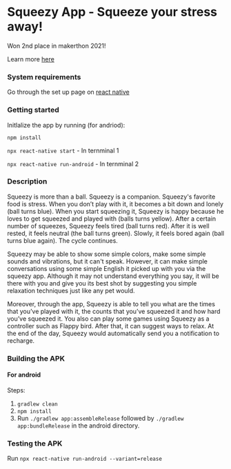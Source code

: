 # Squeezy App - Squeeze your stress away!

Won 2nd place in makerthon 2021! 

Learn more [here](https://linktr.ee/projectsqueezy)

### System requirements

Go through the set up page on [react native](https://reactnative.dev/docs/environment-setup)

### Getting started

Initlalize the app by running (for andriod):

`npm install`

`npx react-native start` - In ternminal 1

`npx react-native run-android` - In ternminal 2

### Description

Squeezy is more than a ball. Squeezy is a companion. Squeezy's favorite food is stress. When you don’t play with it, it becomes a bit down and lonely (ball turns blue). When you start squeezing it, Squeezy is happy because he loves to get squeezed and played with (balls turns yellow). After a certain number of squeezes, Squeezy feels tired (ball turns red). After it is well rested, it feels neutral (the ball turns green). Slowly, it feels bored again (ball turns blue again). The cycle continues.

Squeezy may be able to show some simple colors, make some simple sounds and vibrations, but it can't speak. However, it can make simple conversations using some simple English it picked up with you via the squeezy app. Although it may not understand everything you say, it will be there with you and give you its best shot by suggesting you simple relaxation techniques just like any pet would.

Moreover, through the app, Squeezy is able to tell you what are the times that you’ve played with it, the counts that you’ve squeezed it and how hard you’ve squeezed it. You also can play some games using Squeezy as a controller such as Flappy bird. After that, it can suggest ways to relax. At the end of the day, Squeezy would automatically send you a notification to recharge.

### Building the APK

#### For android

Steps:

1. `gradlew clean`
2. `npm install`
3. Run `./gradlew app:assembleRelease` followed by `./gradlew app:bundleRelease` in the android directory.

### Testing the APK

Run `npx react-native run-android --variant=release`
